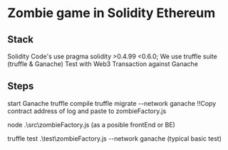 # Zombie game in Solidity Ethereum

## Stack
Solidity Code's use pragma solidity >0.4.99 <0.6.0;
We use truffle suite (truffle & Ganache)
Test with Web3 Transaction against Ganache


## Steps
start Ganache
truffle compile
truffle migrate --network ganache
    !!Copy contract address of log and paste to zombieFactory.js

node .\src\zombieFactory.js    (as a posible frontEnd or BE)

truffle test .\test\zombieFactory.js --network ganache   (typical basic test)


